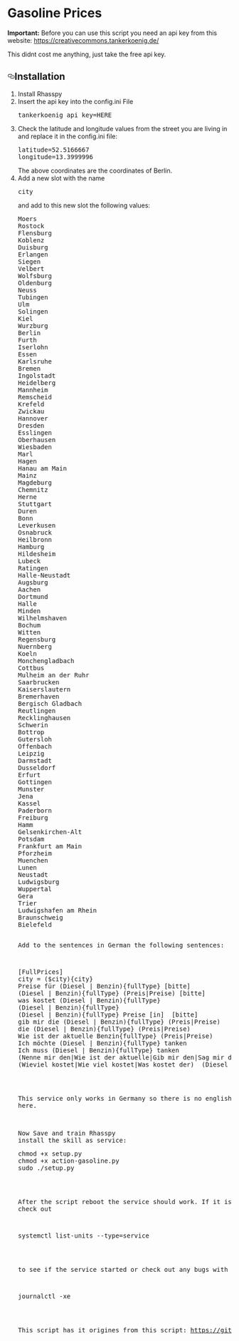 # Gasoline Prices

<p><strong>Important:</strong>
Before you can use this script you need an api key from this website: 
<a href="https://creativecommons.tankerkoenig.de/">https://creativecommons.tankerkoenig.de/</a> 

This didnt cost me  anything, just take the free api key.

<h2><a id="user-content-installation" class="anchor" aria-hidden="true" href="#installation"><svg class="octicon octicon-link" viewBox="0 0 16 16" version="1.1" width="16" height="16" aria-hidden="true"><path fill-rule="evenodd" d="M4 9h1v1H4c-1.5 0-3-1.69-3-3.5S2.55 3 4 3h4c1.45 0 3 1.69 3 3.5 0 1.41-.91 2.72-2 3.25V8.59c.58-.45 1-1.27 1-2.09C10 5.22 8.98 4 8 4H4c-.98 0-2 1.22-2 2.5S3 9 4 9zm9-3h-1v1h1c1 0 2 1.22 2 2.5S13.98 12 13 12H9c-.98 0-2-1.22-2-2.5 0-.83.42-1.64 1-2.09V6.25c-1.09.53-2 1.84-2 3.25C6 11.31 7.55 13 9 13h4c1.45 0 3-1.69 3-3.5S14.5 6 13 6z"></path></svg></a>Installation</h2>
<ol>
<li>Install Rhasspy</li>
<li>Insert the api key into the config.ini File
<pre>
tankerkoenig_api_key=HERE
</pre>
</li>
<li>Check the latitude and longitude values from the street you are living in and replace it in the config.ini file: 
<pre>
latitude=52.5166667
longitude=13.3999996
</pre>
The above coordinates are the coordinates of Berlin.
<li>Add a new slot with the name 
<pre>city</pre>
and add to this new slot the following values:
<pre>Moers
Rostock
Flensburg
Koblenz
Duisburg
Erlangen
Siegen
Velbert
Wolfsburg
Oldenburg
Neuss
Tubingen
Ulm
Solingen
Kiel
Wurzburg
Berlin
Furth
Iserlohn
Essen
Karlsruhe
Bremen
Ingolstadt
Heidelberg
Mannheim
Remscheid
Krefeld
Zwickau
Hannover
Dresden
Esslingen
Oberhausen
Wiesbaden
Marl
Hagen
Hanau am Main
Mainz
Magdeburg
Chemnitz
Herne
Stuttgart
Duren
Bonn
Leverkusen
Osnabruck
Heilbronn
Hamburg
Hildesheim
Lubeck
Ratingen
Halle-Neustadt
Augsburg
Aachen
Dortmund
Halle
Minden
Wilhelmshaven
Bochum
Witten
Regensburg
Nuernberg
Koeln
Monchengladbach
Cottbus
Mulheim an der Ruhr
Saarbrucken
Kaiserslautern
Bremerhaven
Bergisch Gladbach
Reutlingen
Recklinghausen
Schwerin
Bottrop
Gutersloh
Offenbach
Leipzig
Darmstadt
Dusseldorf
Erfurt
Gottingen
Munster
Jena
Kassel
Paderborn
Freiburg
Hamm
Gelsenkirchen-Alt
Potsdam
Frankfurt am Main
Pforzheim
Muenchen
Lunen
Neustadt
Ludwigsburg
Wuppertal
Gera
Trier
Ludwigshafen am Rhein
Braunschweig
Bielefeld
<li>
<p>Add to the sentences in German the following sentences:</p>
<pre>[FullPrices]
city = ($city){city}
Preise für (Diesel | Benzin){fullType} [bitte]
(Diesel | Benzin){fullType} (Preis|Preise) [bitte]
was kostet (Diesel | Benzin){fullType}
(Diesel | Benzin){fullType}
(Diesel | Benzin){fullType} Preise [in] <city> [bitte]
gib mir die (Diesel | Benzin){fullType} (Preis|Preise)
die (Diesel | Benzin){fullType} (Preis|Preise)
Wie ist der aktuelle Benzin{fullType} (Preis|Preise)
Ich möchte (Diesel | Benzin){fullType} tanken
Ich muss (Diesel | Benzin){fullType} tanken
(Nenne mir den|Wie ist der aktuelle|Gib mir den|Sag mir den|Gib mir den aktuellen) (Diesel | Benzin){fullType} (Preis|Preise)
(Wieviel kostet|Wie viel kostet|Was kostet der)  (Diesel | Benzin){fullType} [gerade|jetzt]</pre>

This service only works in Germany so there is no english version here.
</li>
<li>Now Save and train Rhasspy
<li>install the skill as service:
<pre>
chmod +x setup.py
chmod +x action-gasoline.py
sudo ./setup.py
</pre>

After the script reboot the service should work. If it is not working check out
<pre>systemctl list-units --type=service</pre>
to see if the service started or check out any bugs with

<pre>journalctl -xe</pre>
 



This script has it origines from this script:
https://github.com/hablijack/Snips-Spritpreise